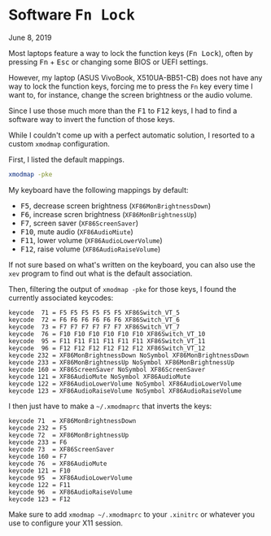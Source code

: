 # Software <kbd>Fn Lock</kbd>
June 8, 2019

Most laptops feature a way to lock the function keys (<kbd>Fn Lock</kbd>),
often by pressing <kbd>Fn</kbd> + <kbd>Esc</kbd> or changing some BIOS
or UEFI settings.

However, my laptop (ASUS VivoBook, X510UA-BB51-CB) does not have any way
to lock the function keys, forcing me to press the `Fn` key every time I
want to, for instance, change the screen brightness or the audio volume.

Since I use those much more than the <kbd>F1</kbd> to <kbd>F12</kbd>
keys, I had to find a software way to invert the function of those keys.

While I couldn't come up with a perfect automatic solution, I resorted
to a custom `xmodmap` configuration.

First, I listed the default mappings.

```sh
xmodmap -pke
```

My keyboard have the following mappings by default:

* <kbd>F5</kbd>, decrease screen brightness (`XF86MonBrightnessDown`)
* <kbd>F6</kbd>, increase scren brightness (`XF86MonBrightnessUp`)
* <kbd>F7</kbd>, screen saver (`XF86ScreenSaver`)
* <kbd>F10</kbd>, mute audio (`XF86AudioMiute`)
* <kbd>F11</kbd>, lower volume (`XF86AudioLowerVolume`)
* <kbd>F12</kbd>, raise volume (`XF86AudioRaiseVolume`)

If not sure based on what's written on the keyboard, you can also use
the `xev` program to find out what is the default association.

Then, filtering the output of `xmodmap -pke` for those keys, I found the
currently associated keycodes:

```xmodmap
keycode  71 = F5 F5 F5 F5 F5 F5 XF86Switch_VT_5
keycode  72 = F6 F6 F6 F6 F6 F6 XF86Switch_VT_6
keycode  73 = F7 F7 F7 F7 F7 F7 XF86Switch_VT_7
keycode  76 = F10 F10 F10 F10 F10 F10 XF86Switch_VT_10
keycode  95 = F11 F11 F11 F11 F11 F11 XF86Switch_VT_11
keycode  96 = F12 F12 F12 F12 F12 F12 XF86Switch_VT_12
keycode 232 = XF86MonBrightnessDown NoSymbol XF86MonBrightnessDown
keycode 233 = XF86MonBrightnessUp NoSymbol XF86MonBrightnessUp
keycode 160 = XF86ScreenSaver NoSymbol XF86ScreenSaver
keycode 121 = XF86AudioMute NoSymbol XF86AudioMute
keycode 122 = XF86AudioLowerVolume NoSymbol XF86AudioLowerVolume
keycode 123 = XF86AudioRaiseVolume NoSymbol XF86AudioRaiseVolume
```

I then just have to make a `~/.xmodmaprc` that inverts the keys:

```xmodmap
keycode 71  = XF86MonBrightnessDown
keycode 232 = F5
keycode 72  = XF86MonBrightnessUp
keycode 233 = F6
keycode 73  = XF86ScreenSaver
keycode 160 = F7
keycode 76  = XF86AudioMute
keycode 121 = F10
keycode 95  = XF86AudioLowerVolume
keycode 122 = F11
keycode 96  = XF86AudioRaiseVolume
keycode 123 = F12
```

Make sure to add `xmodmap ~/.xmodmaprc` to your `.xinitrc` or whatever
you use to configure your X11 session.
